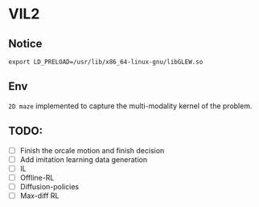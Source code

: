 # VIL2

## Notice

```
export LD_PRELOAD=/usr/lib/x86_64-linux-gnu/libGLEW.so
```


## Env

`2D maze` implemented to capture the multi-modality kernel of the problem.

## TODO:

- [ ] Finish the orcale motion and finish decision
- [ ] Add imitation learning data generation
- [ ] IL
- [ ] Offline-RL
- [ ] Diffusion-policies
- [ ] Max-diff RL
